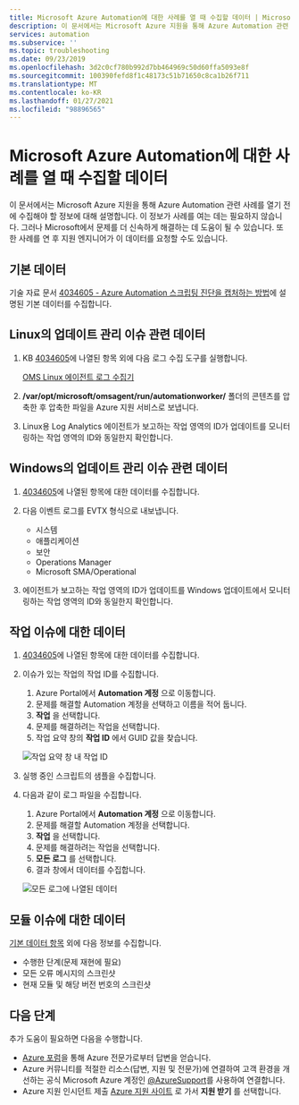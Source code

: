 ```yaml
---
title: Microsoft Azure Automation에 대한 사례를 열 때 수집할 데이터 | Microsoft Docs
description: 이 문서에서는 Microsoft Azure 지원을 통해 Azure Automation 관련 사례를 열기 전에 수집할 정보에 대해 설명합니다.
services: automation
ms.subservice: ''
ms.topic: troubleshooting
ms.date: 09/23/2019
ms.openlocfilehash: 3d2c0cf780b992d7bb464969c50d60ffa5093e8f
ms.sourcegitcommit: 100390fefd8f1c48173c51b71650c8ca1b26f711
ms.translationtype: MT
ms.contentlocale: ko-KR
ms.lasthandoff: 01/27/2021
ms.locfileid: "98896565"
---
```

# <a name="data-to-collect-when-opening-a-case-for-microsoft-azure-automation"></a>Microsoft Azure Automation에 대한 사례를 열 때 수집할 데이터

이 문서에서는 Microsoft Azure 지원을 통해 Azure Automation 관련 사례를 열기 전에 수집해야 할 정보에 대해 설명합니다. 이 정보가 사례를 여는 데는 필요하지 않습니다. 그러나 Microsoft에서 문제를 더 신속하게 해결하는 데 도움이 될 수 있습니다. 또한 사례를 연 후 지원 엔지니어가 이 데이터를 요청할 수도 있습니다.

## <a name="basic-data"></a>기본 데이터

기술 자료 문서 [4034605 - Azure Automation 스크립팅 진단을 캡처하는 방법](https://support.microsoft.com/help/4034605/how-to-capture-azure-automation-scripted-diagnostics)에 설명된 기본 데이터를 수집합니다.

## <a name="data-for-update-management-issues-on-linux"></a>Linux의 업데이트 관리 이슈 관련 데이터

1. KB [4034605](https://support.microsoft.com/help/4034605/how-to-capture-azure-automation-scripted-diagnostics)에 나열된 항목 외에 다음 로그 수집 도구를 실행합니다.

   [OMS Linux 에이전트 로그 수집기](https://github.com/Microsoft/OMS-Agent-for-Linux/blob/master/tools/LogCollector/OMS_Linux_Agent_Log_Collector.md)
 
2. **/var/opt/microsoft/omsagent/run/automationworker/** 폴더의 콘텐츠를 압축한 후 압축한 파일을 Azure 지원 서비스로 보냅니다.
 
3. Linux용 Log Analytics 에이전트가 보고하는 작업 영역의 ID가 업데이트를 모니터링하는 작업 영역의 ID와 동일한지 확인합니다.

## <a name="data-for-update-management-issues-on-windows"></a>Windows의 업데이트 관리 이슈 관련 데이터

1. [4034605](https://support.microsoft.com/help/4034605/how-to-capture-azure-automation-scripted-diagnostics)에 나열된 항목에 대한 데이터를 수집합니다.

2. 다음 이벤트 로그를 EVTX 형식으로 내보냅니다.

   * 시스템
   * 애플리케이션
   * 보안
   * Operations Manager
   * Microsoft SMA/Operational

3. 에이전트가 보고하는 작업 영역의 ID가 업데이트를 Windows 업데이트에서 모니터링하는 작업 영역의 ID와 동일한지 확인합니다.

## <a name="data-for-job-issues"></a>작업 이슈에 대한 데이터

1. [4034605](https://support.microsoft.com/help/4034605/how-to-capture-azure-automation-scripted-diagnostics)에 나열된 항목에 대한 데이터를 수집합니다.

2. 이슈가 있는 작업의 작업 ID를 수집합니다.

   1. Azure Portal에서 **Automation 계정** 으로 이동합니다.
   2. 문제를 해결할 Automation 계정을 선택하고 이름을 적어 둡니다.
   3. **작업** 을 선택합니다.
   4. 문제를 해결하려는 작업을 선택합니다.
   5. 작업 요약 창의 **작업 ID** 에서 GUID 값을 찾습니다.

   ![작업 요약 창 내 작업 ID](media/collect-data-microsoft-azure-automation-case/job-summary-job-id.png)

3. 실행 중인 스크립트의 샘플을 수집합니다.

4. 다음과 같이 로그 파일을 수집합니다.

   1. Azure Portal에서 **Automation 계정** 으로 이동합니다.
   2. 문제를 해결할 Automation 계정을 선택합니다.
   3. **작업** 을 선택합니다.
   4. 문제를 해결하려는 작업을 선택합니다.
   5. **모든 로그** 를 선택합니다.
   6. 결과 창에서 데이터를 수집합니다.

   ![모든 로그에 나열된 데이터](media/collect-data-microsoft-azure-automation-case/all-logs-data.png)

## <a name="data-for-module-issues"></a>모듈 이슈에 대한 데이터

[기본 데이터 항목](#basic-data) 외에 다음 정보를 수집합니다.

* 수행한 단계(문제 재현에 필요)
* 모든 오류 메시지의 스크린샷
* 현재 모듈 및 해당 버전 번호의 스크린샷

## <a name="next-steps"></a>다음 단계

추가 도움이 필요하면 다음을 수행합니다.

* [Azure 포럼](https://azure.microsoft.com/support/forums/)을 통해 Azure 전문가로부터 답변을 얻습니다.
* Azure 커뮤니티를 적절한 리소스(답변, 지원 및 전문가)에 연결하여 고객 환경을 개선하는 공식 Microsoft Azure 계정인 [@AzureSupport](https://twitter.com/azuresupport)를 사용하여 연결합니다.
* Azure 지원 인시던트 제출 [Azure 지원 사이트](https://azure.microsoft.com/support/options/) 로 가서 **지원 받기** 를 선택합니다.
